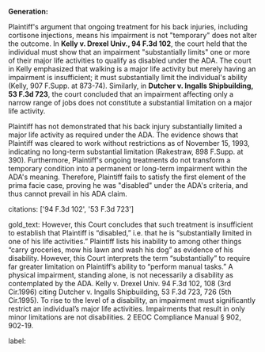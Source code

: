 **Generation:**

Plaintiff's argument that ongoing treatment for his back injuries, including cortisone injections, means his impairment is not "temporary" does not alter the outcome. In **Kelly v. Drexel Univ., 94 F.3d 102**, the court held that the individual must show that an impairment "substantially limits" one or more of their major life activities to qualify as disabled under the ADA. The court in Kelly emphasized that walking is a major life activity but merely having an impairment is insufficient; it must substantially limit the individual's ability (Kelly, 907 F.Supp. at 873-74). Similarly, in **Dutcher v. Ingalls Shipbuilding, 53 F.3d 723**, the court concluded that an impairment affecting only a narrow range of jobs does not constitute a substantial limitation on a major life activity.

Plaintiff has not demonstrated that his back injury substantially limited a major life activity as required under the ADA. The evidence shows that Plaintiff was cleared to work without restrictions as of November 15, 1993, indicating no long-term substantial limitation (Rakestraw, 898 F.Supp. at 390). Furthermore, Plaintiff's ongoing treatments do not transform a temporary condition into a permanent or long-term impairment within the ADA's meaning. Therefore, Plaintiff fails to satisfy the first element of the prima facie case, proving he was "disabled" under the ADA's criteria, and thus cannot prevail in his ADA claim.

citations: ['94 F.3d 102', '53 F.3d 723']

gold_text: However, this Court concludes that such treatment is insufficient to establish that Plaintiff is “disabled,” i.e. that he is “substantially limited in one of his life activities.” Plaintiff lists his inability to among other things “carry groceries, mow his lawn and wash his dog” as evidence of his disability. However, this Court interprets the term “substantially” to require far greater limitation on Plaintiff’s ability to “perform manual tasks.” A physical impairment, standing alone, is not necessarily a disability as contemplated by the ADA. Kelly v. Drexel Univ. 94 F.3d 102, 108 (3rd Cir.1996) citing Dutcher v. Ingalls Shipbuilding, 53 F.3d 723, 726 (5th Cir.1995). To rise to the level of a disability, an impairment must significantly restrict an individual’s major life activities. Impairments that result in only minor limitations are not disabilities. 2 EEOC Compliance Manual § 902, 902-19.

label: 